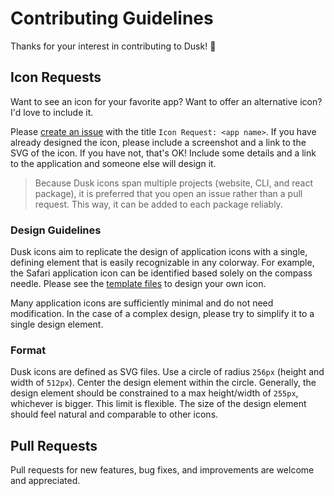 # Contributing Guidelines

Thanks for your interest in contributing to Dusk! 🖤

## Icon Requests

Want to see an icon for your favorite app? Want to offer an alternative icon? I'd love to include it.

Please [create an issue](https://github.com/pacocoursey/dusk/issues/new?title=Icon%20Request:) with the title `Icon Request: <app name>`. If you have already designed the icon, please include a screenshot and a link to the SVG of the icon. If you have not, that's OK! Include some details and a link to the application and someone else will design it.

> Because Dusk icons span multiple projects (website, CLI, and react package), it is preferred that you open an issue rather than a pull request. This way, it can be added to each package reliably.

### Design Guidelines

Dusk icons aim to replicate the design of application icons with a single, defining element that is easily recognizable in any colorway. For example, the Safari application icon can be identified based solely on the compass needle. Please see the [template files](https://github.com/pacocoursey/Dusk/tree/master/templates) to design your own icon.

Many application icons are sufficiently minimal and do not need modification. In the case of a complex design, please try to simplify it to a single design element.

### Format

Dusk icons are defined as SVG files. Use a circle of radius `256px` (height and width of `512px`). Center the design element within the circle. Generally, the design element should be constrained to a max height/width of `255px`, whichever is bigger. This limit is flexible. The size of the design element should feel natural and comparable to other icons.

## Pull Requests

Pull requests for new features, bug fixes, and improvements are welcome and appreciated.
